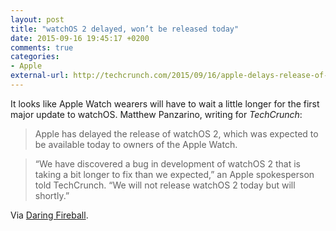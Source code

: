 ```yaml
---
layout: post
title: "watchOS 2 delayed, won’t be released today"
date: 2015-09-16 19:45:17 +0200
comments: true
categories: 
- Apple
external-url: http://techcrunch.com/2015/09/16/apple-delays-release-of-watchos-2-due-to-bug/
---
```


It looks like Apple Watch wearers will have to wait a little longer for the first major update to watchOS. Matthew Panzarino, writing for _TechCrunch_:

> Apple has delayed the release of watchOS 2, which was expected to be available today to owners of the Apple Watch.

> “We have discovered a bug in development of watchOS 2 that is taking a bit longer to fix than we expected,” an Apple spokesperson told TechCrunch. “We will not release watchOS 2 today but will shortly.”

Via [Daring Fireball](http://daringfireball.net/linked/2015/09/16/watchos-2-delayed).
